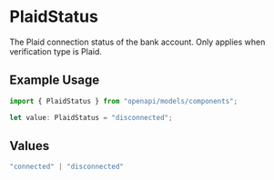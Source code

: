 # PlaidStatus

The Plaid connection status of the bank account. Only applies when verification type is Plaid.

## Example Usage

```typescript
import { PlaidStatus } from "openapi/models/components";

let value: PlaidStatus = "disconnected";
```

## Values

```typescript
"connected" | "disconnected"
```